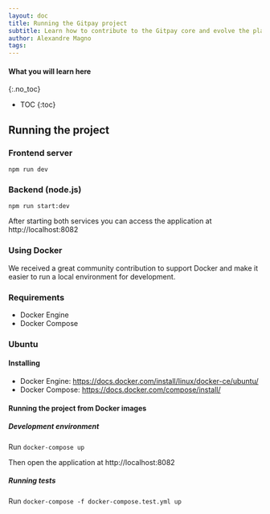 ```yaml
---
layout: doc
title: Running the Gitpay project
subtitle: Learn how to contribute to the Gitpay core and evolve the platform
author: Alexandre Magno
tags:
---
```


#### What you will learn here
{:.no_toc}
* TOC
{:toc}

## Running the project

### Frontend server
`npm run dev`

### Backend (node.js)
`npm run start:dev`

After starting both services you can access the application at http://localhost:8082

### Using Docker

We received a great community contribution to support Docker and make it easier to run a local environment for development.

### Requirements

* Docker Engine
* Docker Compose

### Ubuntu

#### Installing

* Docker Engine: https://docs.docker.com/install/linux/docker-ce/ubuntu/
* Docker Compose: https://docs.docker.com/compose/install/

#### Running the project from Docker images

##### Development environment

Run `docker-compose up`

Then open the application at http://localhost:8082

##### Running tests

Run `docker-compose -f docker-compose.test.yml up`
